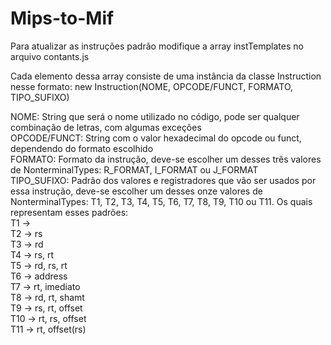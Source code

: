 # Mips-to-Mif
Para atualizar as instruções padrão modifique a array instTemplates no arquivo contants.js 

Cada elemento dessa array consiste de uma instância da classe Instruction nesse formato:
new Instruction(NOME, OPCODE/FUNCT, FORMATO, TIPO_SUFIXO)

NOME: String que será o nome utilizado no código, pode ser qualquer combinação de letras, com algumas exceções<br>
OPCODE/FUNCT: String com o valor hexadecimal do opcode ou funct, dependendo do formato escolhido<br>
FORMATO: Formato da instrução, deve-se escolher um desses três valores de NonterminalTypes: R_FORMAT, I_FORMAT ou J_FORMAT<br>
TIPO_SUFIXO: Padrão dos valores e registradores que vão ser usados por essa instrução, deve-se escolher um desses onze valores de NonterminalTypes: T1, T2, T3, T4, T5, T6, T7, T8, T9, T10 ou T11. Os quais representam esses padrões:<br>
T1 -> <br>
T2 -> rs<br>
T3 -> rd<br>
T4 -> rs, rt<br>
T5 -> rd, rs, rt<br>
T6 -> address<br>
T7 -> rt, imediato<br>
T8 -> rd, rt, shamt<br>
T9 -> rs, rt, offset<br>
T10 -> rt, rs, offset<br>
T11 -> rt, offset(rs)<br>
